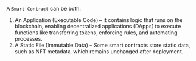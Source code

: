 A `Smart Contract` can be both:
1. An Application (Executable Code) – It contains logic that runs on the blockchain, enabling decentralized applications (DApps) to execute functions like transferring tokens, enforcing rules, and automating processes.
2. A Static File (Immutable Data) – Some smart contracts store static data, such as NFT metadata, which remains unchanged after deployment.